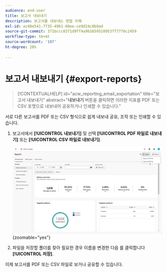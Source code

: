 ```yaml
---
audience: end-user
title: 보고서 내보내기
description: 보고서를 내보내는 방법 이해
exl-id: ac48e541-7735-4961-80ee-ce9d24c8b9ad
source-git-commit: 371bccc8371d9ff4a9b1659510953ff7776c2459
workflow-type: tm+mt
source-wordcount: '107'
ht-degree: 28%

---
```


# 보고서 내보내기 {#export-reports}

>[!CONTEXTUALHELP]
>id="acw_reporting_email_exportation"
>title="보고서 내보내기"
>abstract="**내보내기** 버튼을 클릭하면 이러한 지표를 PDF 또는 CSV 포맷으로 내보내어 공유하거나 인쇄할 수 있습니다."

서로 다른 보고서를 PDF 또는 CSV 형식으로 쉽게 내보내 공유, 조작 또는 인쇄할 수 있습니다.

1. 보고서에서 **[!UICONTROL 내보내기]** 및 선택 **[!UICONTROL PDF 파일로 내보내기]** 또는 **[!UICONTROL CSV 파일로 내보내기]**.

   ![](assets/global_report_export.png){zoomable=&quot;yes&quot;}

1. 파일을 저장할 폴더를 찾아 필요한 경우 이름을 변경한 다음 를 클릭합니다 **[!UICONTROL 저장]**.

이제 보고서를 PDF 또는 CSV 파일로 보거나 공유할 수 있습니다.
